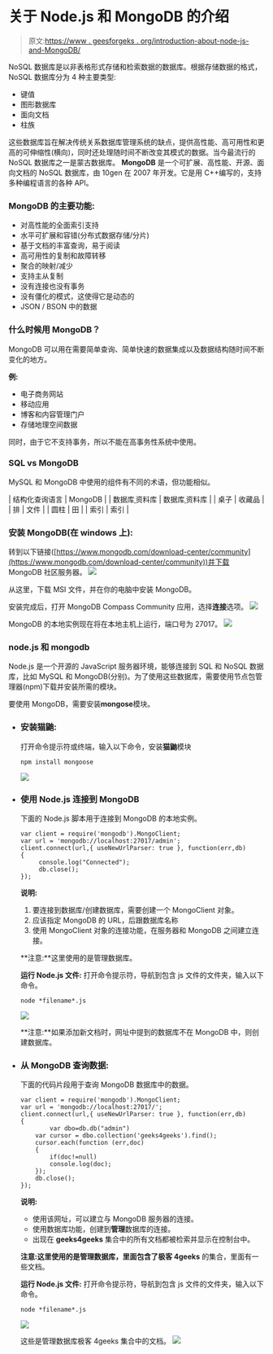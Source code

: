 # 关于 Node.js 和 MongoDB 的介绍

> 原文:[https://www . geesforgeks . org/introduction-about-node-js-and-MongoDB/](https://www.geeksforgeeks.org/introduction-about-node-js-and-mongodb/)

NoSQL 数据库是以非表格形式存储和检索数据的数据库。根据存储数据的格式，NoSQL 数据库分为 4 种主要类型:

*   键值
*   图形数据库
*   面向文档
*   柱族

这些数据库旨在解决传统关系数据库管理系统的缺点，提供高性能、高可用性和更高的可伸缩性(横向)，同时还处理随时间不断改变其模式的数据。当今最流行的 NoSQL 数据库之一是蒙古数据库。
**MongoDB** 是一个可扩展、高性能、开源、面向文档的 NoSQL 数据库，由 10gen 在 2007 年开发。它是用 C++编写的，支持多种编程语言的各种 API。

### MongoDB 的主要功能:

*   对高性能的全面索引支持
*   水平可扩展和容错(分布式数据存储/分片)
*   基于文档的丰富查询，易于阅读
*   高可用性的复制和故障转移
*   聚合的映射/减少
*   支持主从复制
*   没有连接也没有事务
*   没有僵化的模式，这使得它是动态的
*   JSON / BSON 中的数据

### 什么时候用 MongoDB？

MongoDB 可以用在需要简单查询、简单快速的数据集成以及数据结构随时间不断变化的地方。

**例:**

*   电子商务网站
*   移动应用
*   博客和内容管理门户
*   存储地理空间数据

同时，由于它不支持事务，所以不能在高事务性系统中使用。

### SQL vs MongoDB

MySQL 和 MongoDB 中使用的组件有不同的术语，但功能相似。

| 结构化查询语言 | MongoDB |
| 数据库ˌ资料库 | 数据库ˌ资料库 |
| 桌子 | 收藏品 |
| 排 | 文件 |
| 圆柱 | 田 |
| 索引 | 索引 |

### 安装 MongoDB(在 windows 上):

转到以下链接([https://www.mongodb.com/download-center/community](https://www.mongodb.com/download-center/community))并下载 MongoDB 社区服务器。
![](img/3efe09513fa45c39efc3f5da4fbb395f.png)

从这里，下载 MSI 文件，并在你的电脑中安装 MongoDB。

安装完成后，打开 MongoDB Compass Community 应用，选择**连接**选项。
![](img/2f2de1aa9f61561dd3331d72008f2160.png)

MongoDB 的本地实例现在将在本地主机上运行，端口号为 27017。
![](img/90111c28a20954e552e2f55d2d7e4087.png)

### node.js 和 mongodb

Node.js 是一个开源的 JavaScript 服务器环境，能够连接到 SQL 和 NoSQL 数据库，比如 MySQL 和 MongoDB(分别)。为了使用这些数据库，需要使用节点包管理器(npm)下载并安装所需的模块。

要使用 MongoDB，需要安装**mongose**模块。

*   ### 安装猫鼬:

    打开命令提示符或终端，输入以下命令，安装**猫鼬**模块

    ```
    npm install mongoose
    ```

    ![](img/d3ed995ed58c5996e927f219ae9c8d3c.png)

*   ### 使用 Node.js 连接到 MongoDB

    下面的 Node.js 脚本用于连接到 MongoDB 的本地实例。

    ```
    var client = require('mongodb').MongoClient;
    var url = 'mongodb://localhost:27017/admin';
    client.connect(url,{ useNewUrlParser: true }, function(err,db)
    {
         console.log("Connected");
         db.close();
    });
    ```

    **说明:**

    1.  要连接到数据库/创建数据库，需要创建一个 MongoClient 对象。
    2.  应该指定 MongoDB 的 URL，后跟数据库名称
    3.  使用 MongoClient 对象的连接功能，在服务器和 MongoDB 之间建立连接。

    **注意:**这里使用的是管理数据库。

    **运行 Node.js 文件:**
    打开命令提示符，导航到包含 js 文件的文件夹，输入以下命令。

    ```
    node *filename*.js
    ```

    ![](img/da92ceac2cddbf0991cffcedf2d4f29c.png)

    **注意:**如果添加新文档时，网址中提到的数据库不在 MongoDB 中，则创建数据库。

*   ### 从 MongoDB 查询数据:

    下面的代码片段用于查询 MongoDB 数据库中的数据。

    ```
    var client = require('mongodb').MongoClient;
    var url = 'mongodb://localhost:27017/';
    client.connect(url,{ useNewUrlParser: true }, function(err,db)
    {    
            var dbo=db.db("admin")
        var cursor = dbo.collection('geeks4geeks').find();    
        cursor.each(function (err,doc)
        {
            if(doc!=null)
            console.log(doc);
        });
        db.close();
    });
    ```

    **说明:**

    *   使用该网址，可以建立与 MongoDB 服务器的连接。
    *   使用数据库功能，创建到**管理**数据库的连接。
    *   出现在 **geeks4geeks** 集合中的所有文档都被检索并显示在控制台中。

    **注意:**这里使用的是管理数据库，里面包含了**极客 4geeks** 的集合，里面有一些文档。

    **运行 Node.js 文件:**
    打开命令提示符，导航到包含 js 文件的文件夹，输入以下命令。

    ```
    node *filename*.js
    ```

    ![](img/3126f94efe3f42e2ddfe36f6b2c99505.png)

    这些是管理数据库极客 4geeks 集合中的文档。
    ![](img/6457f818fefc4550d11ba0bd61da52d9.png)